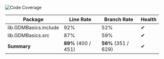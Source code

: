 ![Code Coverage](https://img.shields.io/badge/Code%20Coverage-89%25-success?style=flat)

Package | Line Rate | Branch Rate | Health
-------- | --------- | ----------- | ------
lib.GDMBasics.include | 92% | 52% | ✔
lib.GDMBasics.src | 87% | 59% | ✔
**Summary** | **89%** (400 / 451) | **56%** (351 / 629) | ✔
